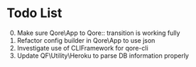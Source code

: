 # Todo List

0. Make sure Qore\App to Qore:: transition is working fully
1. Refactor config builder in Qore\App to use json
2. Investigate use of CLIFramework for qore-cli
3. Update QF\Utility\Heroku to parse DB information properly